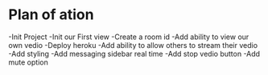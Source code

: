 # Plan of ation

-Init Project
-Init our First view
-Create a room id
-Add ability to view our own vedio
-Deploy heroku
-Add ability to allow others to stream their vedio
-Add styling
-Add messaging sidebar real time
-Add stop vedio button
-Add mute option